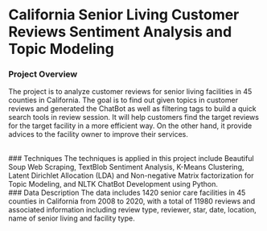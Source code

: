 # California Senior Living Customer Reviews Sentiment Analysis and Topic Modeling


### Project Overview
The project is to analyze customer reviews for senior living facilities in 45 counties in California. The goal is to find out given topics in customer reviews and generated the ChatBot as well as filtering tags to build a quick search tools in review session. It will help customers find the target reviews for the target facility in a more efficient way. On the other hand, it provide advices to the facility owner to improve their services.

<br>
### Techniques
The techniques is applied in this project include Beautiful Soup Web Scraping, TextBlob Sentiment Analysis, K-Means Clustering, Latent Dirichlet Allocation (LDA) and Non-negative Matrix factorization for Topic Modeling, and NLTK ChatBot Development using Python.

<br>
### Data Description 
The data includes 1420 senior care facilities in 45 counties in California from 2008 to 2020, with a total of 11980 reviews and associated information including review type, reviewer, star, date, location, name of senior living and facility type.
</br>
